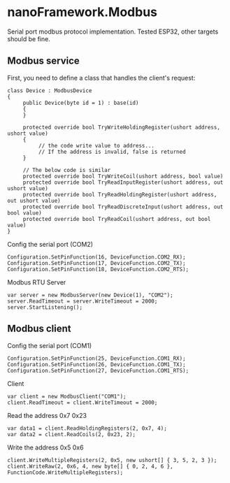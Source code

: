 # nanoFramework.Modbus
Serial port modbus protocol implementation. 
Tested ESP32, other targets should be fine.

## Modbus service

First, you need to define a class that handles the client's request:
```
class Device : ModbusDevice
{
     public Device(byte id = 1) : base(id)
     { 
     }
     
     protected override bool TryWriteHoldingRegister(ushort address, ushort value)
     {
          // the code write value to address...
          // If the address is invalid, false is returned
     }
     
     // The below code is similar
     protected override bool TryWriteCoil(ushort address, bool value)
     protected override bool TryReadInputRegister(ushort address, out ushort value)
     protected override bool TryReadHoldingRegister(ushort address, out ushort value)
     protected override bool TryReadDiscreteInput(ushort address, out bool value)
     protected override bool TryReadCoil(ushort address, out bool value)
}
```

Config the serial port (COM2)
```
Configuration.SetPinFunction(16, DeviceFunction.COM2_RX);
Configuration.SetPinFunction(17, DeviceFunction.COM2_TX);
Configuration.SetPinFunction(18, DeviceFunction.COM2_RTS);
```

Modbus RTU Server
```
var server = new ModbusServer(new Device(1), "COM2");
server.ReadTimeout = server.WriteTimeout = 2000;
server.StartListening();
```

## Modbus client

Config the serial port (COM1)
```
Configuration.SetPinFunction(25, DeviceFunction.COM1_RX);
Configuration.SetPinFunction(26, DeviceFunction.COM1_TX);
Configuration.SetPinFunction(27, DeviceFunction.COM1_RTS);
```

Client
```
var client = new ModbusClient("COM1");
client.ReadTimeout = client.WriteTimeout = 2000;
```

Read the address 0x7 0x23
```
var data1 = client.ReadHoldingRegisters(2, 0x7, 4);
var data2 = client.ReadCoils(2, 0x23, 2);
```

Write the address 0x5 0x6
```
client.WriteMultipleRegisters(2, 0x5, new ushort[] { 3, 5, 2, 3 });
client.WriteRaw(2, 0x6, 4, new byte[] { 0, 2, 4, 6 }, FunctionCode.WriteMultipleRegisters);
```
